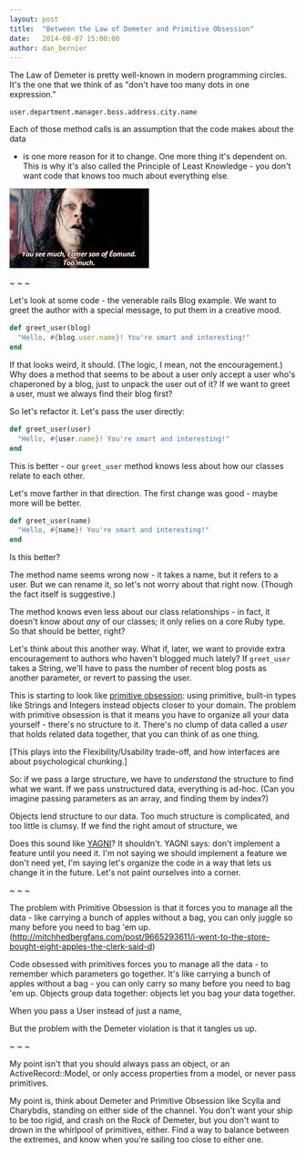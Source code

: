 ```yaml
---
layout: post
title:  "Between the Law of Demeter and Primitive Obsession"
date:   2014-08-07 15:00:00
author: dan_bernier
---
```


The Law of Demeter is pretty well-known in modern programming circles.  It's
the one that we think of as "don't have too many dots in one expression."

```
user.department.manager.boss.address.city.name
```

Each of those method calls is an assumption that the code makes about the data
- is one more reason for it to change. One more thing it's dependent on.
This is why it's also called the Principle of Least Knowledge - you don't want
code that knows too much about everything else.

![You see much, line of code. TOO much.](/images/you-see-much.gif)

~ ~ ~

Let's look at some code - the venerable rails Blog example. We want to greet
the author with a special message, to put them in a creative mood.

```ruby
def greet_user(blog)
  "Hello, #{blog.user.name}! You're smart and interesting!"
end
```

If that looks weird, it should. (The logic, I mean, not the encouragement.) Why
does a method that seems to be about a user only accept a user who's chaperoned
by a blog, just to unpack the user out of it?  If we want to greet a user, must
we always find their blog first?

So let's refactor it. Let's pass the user directly:

```ruby
def greet_user(user)
  "Hello, #{user.name}! You're smart and interesting!"
end
```

This is better - our `greet_user` method knows less about how our classes
relate to each other.

Let's move farther in that direction. The first change was good - maybe more
will be better.

```ruby
def greet_user(name)
  "Hello, #{name}! You're smart and interesting!"
end
```

Is this better?

The method name seems wrong now - it takes a name, but it refers to a user.
But we can rename it, so let's not worry about that right now. (Though the fact
itself is suggestive.)

The method knows even less about our class relationships - in fact, it doesn't
know about _any_ of our classes; it only relies on a core Ruby type. So that
should be better, right?

Let's think about this another way. What if, later, we want to provide extra
encouragement to authors who haven't blogged much lately? If `greet_user` takes
a String, we'll have to pass the number of recent blog posts as another
parameter, or revert to passing the user.

This is starting to look like [primitive
obsession](http://sourcemaking.com/refactoring/primitive-obsession): using
primitive, built-in types like Strings and Integers instead objects closer to
your domain. The problem with primitive obsession is that it means you have to
organize all your data yourself - there's no structure to it. There's no clump
of data called a _user_ that holds related data together, that you can think of
as one thing.

[This plays into the Flexibility/Usability trade-off, and how interfaces
are about psychological chunking.]

So: if we pass a large structure, we have to _understand_ the structure to find
what we want. If we pass unstructured data, everything is ad-hoc. (Can you
imagine passing parameters as an array, and finding them by index?)

Objects lend structure to our data. Too much structure is complicated, and too
little is clumsy. If we find the right amout of structure, we




Does this sound like [YAGNI](http://c2.com/cgi/wiki?YouArentGonnaNeedIt)? It
shouldn't. YAGNI says: don't implement a feature until you need it. I'm not
saying we should implement a feature we don't need yet, I'm saying let's
organize the code in a way that lets us change it in the future. Let's not
paint ourselves into a corner.



~ ~ ~

The problem with Primitive Obsession is that it forces you to manage all the
data - like carrying a bunch of apples without a bag, you can only juggle so
many before you need to bag 'em up. (http://mitchhedbergfans.com/post/9665293611/i-went-to-the-store-bought-eight-apples-the-clerk-said-d)

Code obsessed with primitives forces you to manage all the data - to remember
which parameters go together. It's like carrying a bunch of apples without a
bag - you can only carry so many before you need to bag 'em up. Objects group
data together: objects let you bag your data together.

When you pass a User instead of just a name,

But the problem with the Demeter violation is that it tangles us up.



~ ~ ~

My point isn't that you should always pass an object, or an
ActiveRecord::Model, or only access properties from a model, or never pass
primitives.

My point is, think about Demeter and Primitive Obsession like Scylla and
Charybdis, standing on either side of the channel. You don't want your ship
to be too rigid, and crash on the Rock of Demeter, but you don't want to
drown in the whirlpool of primitives, either. Find a way to balance between
the extremes, and know when you're sailing too close to either one.
